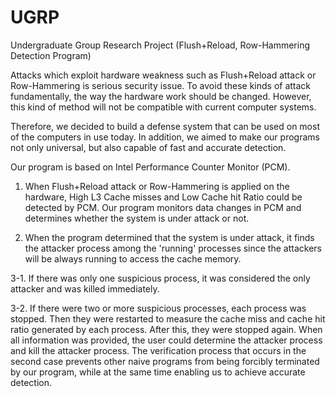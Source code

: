 # UGRP
Undergraduate Group Research Project (Flush+Reload, Row-Hammering Detection Program)

Attacks which exploit hardware weakness such as Flush+Reload attack or Row-Hammering is serious security issue.
To avoid these kinds of attack fundamentally, the way the hardware work should be changed.
However, this kind of method will not be compatible with current computer systems.

Therefore, we decided to build a defense system that can be used on most of the computers in use today. In addition, we aimed to make our programs not only universal, but also capable of fast and accurate detection. 

Our program is based on Intel Performance Counter Monitor (PCM).
1. When Flush+Reload attack or Row-Hammering is applied on the hardware, High L3 Cache misses and Low Cache hit Ratio could be detected by PCM. Our program monitors data changes in PCM and determines whether the system is under attack or not.

2. When the program determined that the system is under attack, it finds the attacker process among the 'running' processes since the attackers will be always running to access the cache memory.

3-1. If there was only one suspicious process, it was considered the only attacker and was killed immediately. 

3-2. If there were two or more suspicious processes, each process was stopped. Then they were restarted to measure the cache miss and cache hit ratio generated by each process. After this, they were stopped again. When all information was provided, the user could determine the attacker process and kill the attacker process. The verification process that occurs in the second case prevents other naive programs from being forcibly terminated by our program, while at the same time enabling us to achieve accurate detection.


